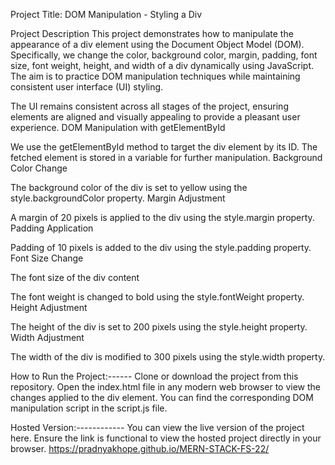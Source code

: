 Project Title: DOM Manipulation - Styling a Div

Project Description
This project demonstrates how to manipulate the appearance of a div element using the Document Object Model (DOM). Specifically, we change the color, background color, margin, padding, font size, font weight, height, and width of a div dynamically using JavaScript. The aim is to practice DOM manipulation techniques while maintaining consistent user interface (UI) styling.


The UI remains consistent across all stages of the project, ensuring elements are aligned and visually appealing to provide a pleasant user experience.
DOM Manipulation with getElementById 

We use the getElementById method to target the div element by its ID. The fetched element is stored in a variable for further manipulation.
Background Color Change

The background color of the div is set to yellow using the style.backgroundColor property.
Margin Adjustment

A margin of 20 pixels is applied to the div using the style.margin property.
Padding Application 

Padding of 10 pixels is added to the div using the style.padding property.
Font Size Change

The font size of the div content

The font weight is changed to bold using the style.fontWeight property.
Height Adjustment

The height of the div is set to 200 pixels using the style.height property.
Width Adjustment 

The width of the div is modified to 300 pixels using the style.width property.

How to Run the Project:------
Clone or download the project from this repository.
Open the index.html file in any modern web browser to view the changes applied to the div element.
You can find the corresponding DOM manipulation script in the script.js file.

Hosted Version:------------
You can view the live version of the project here. Ensure the link is functional to view the hosted project directly in your browser.
https://pradnyakhope.github.io/MERN-STACK-FS-22/
